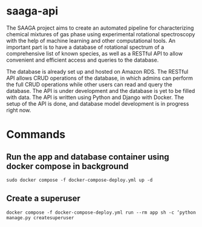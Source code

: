 # saaga-api

The SAAGA project aims to create an automated pipeline for characterizing chemical mixtures of gas phase using experimental rotational spectroscopy with the help of machine learning and other computational tools. An important part is to have a database of rotational spectrum of a comprehensive list of known species, as well as a RESTful API to allow convenient and efficient access and queries to the database.

The database is already set up and hosted on Amazon RDS. The RESTful API allows CRUD operations of the database, in which admins can perform the full CRUD operations while other users can read and query the database.
The API is under development and the database is yet to be filled with data. The API is written using Python and Django with Docker. The setup of the API is done, and database model development is in progress right now.


# Commands

## Run the app and database container using docker compose in background
`sudo docker compose -f docker-compose-deploy.yml up -d`

## Create a superuser
`docker compose -f docker-compose-deploy.yml run --rm app sh -c ‘python manage.py createsuperuser`
